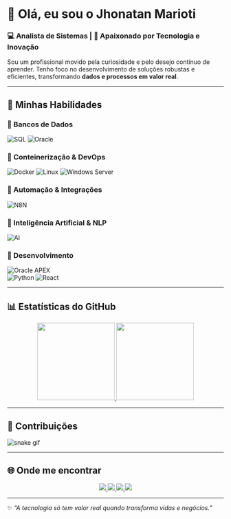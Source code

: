 # 👋 Olá, eu sou o **Jhonatan Marioti**  
### 💻 Analista de Sistemas | 🚀 Apaixonado por Tecnologia e Inovação  

Sou um profissional movido pela curiosidade e pelo desejo contínuo de aprender. Tenho foco no desenvolvimento de soluções robustas e eficientes, transformando **dados e processos em valor real**.  

---

## 🚀 Minhas Habilidades  

### 🔹 Bancos de Dados  
![SQL](https://img.shields.io/badge/SQL-336791?style=for-the-badge&logo=postgresql&logoColor=white)
![Oracle](https://img.shields.io/badge/OracleDB-F80000?style=for-the-badge&logo=oracle&logoColor=white)

### 🔹 Conteinerização & DevOps  
![Docker](https://img.shields.io/badge/Docker-2496ED?style=for-the-badge&logo=docker&logoColor=white)
![Linux](https://img.shields.io/badge/Linux-FCC624?style=for-the-badge&logo=linux&logoColor=black)
![Windows Server](https://img.shields.io/badge/Windows%20Server-0078D6?style=for-the-badge&logo=windows&logoColor=white)

### 🔹 Automação & Integrações  
![N8N](https://img.shields.io/badge/n8n-EA4E62?style=for-the-badge&logo=n8n&logoColor=white)

### 🔹 Inteligência Artificial & NLP  
![AI](https://img.shields.io/badge/IA-000000?style=for-the-badge&logo=openai&logoColor=white)

### 🔹 Desenvolvimento  
![Oracle APEX](https://img.shields.io/badge/Oracle%20APEX-F80000?style=for-the-badge&logo=oracle&logoColor=white)  
![Python](https://img.shields.io/badge/Python-3776AB?style=for-the-badge&logo=python&logoColor=white)
![React](https://img.shields.io/badge/React-61DAFB?style=for-the-badge&logo=react&logoColor=black)

---

## 📊 Estatísticas do GitHub  

<div align="center">
  <a href="https://github.com/JhonatanMarioti">
    <img height="180em" src="https://github-readme-stats.vercel.app/api?username=JhonatanMarioti&show_icons=true&theme=tokyonight&include_all_commits=true&count_private=true"/>
    <img height="180em" src="https://github-readme-stats.vercel.app/api/top-langs/?username=JhonatanMarioti&layout=compact&langs_count=7&theme=tokyonight"/>
  </a>
</div>

---

## 🐍 Contribuições  
![snake gif](https://github.com/JhonatanMarioti/JhonatanMarioti/blob/output/github-contribution-grid-snake.svg)

---

## 🌐 Onde me encontrar  

<div align="center">
  <a href="https://instagram.com/marioti_j" target="_blank">
    <img src="https://img.shields.io/badge/-Instagram-%23E4405F?style=for-the-badge&logo=instagram&logoColor=white"/>
  </a>
  <a href="https://discord.gg/fs9NWQfS" target="_blank">
    <img src="https://img.shields.io/badge/Discord-%235865F2?style=for-the-badge&logo=discord&logoColor=white"/>
  </a>
  <a href="mailto:jhonatan.marioti8@gmail.com">
    <img src="https://img.shields.io/badge/-Gmail-D14836?style=for-the-badge&logo=gmail&logoColor=white"/>
  </a>
  <a href="https://www.linkedin.com/in/jhonatan-marioti-9a2bb6177/" target="_blank">
    <img src="https://img.shields.io/badge/-LinkedIn-%230A66C2?style=for-the-badge&logo=linkedin&logoColor=white"/>
  </a>
</div>  

---

✨ *“A tecnologia só tem valor real quando transforma vidas e negócios.”*  
